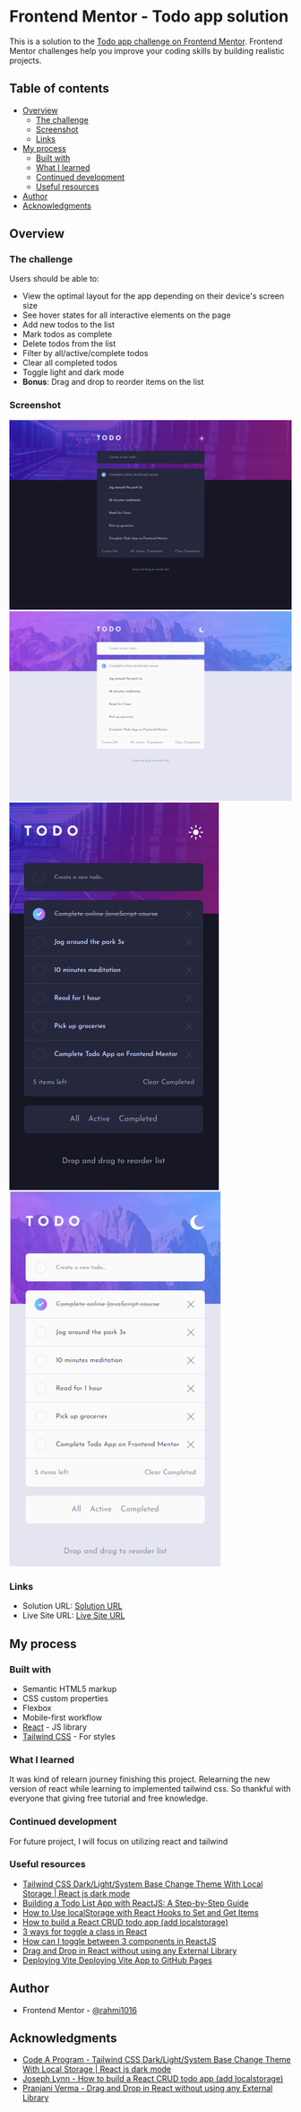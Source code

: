 # Frontend Mentor - Todo app solution

This is a solution to the [Todo app challenge on Frontend Mentor](https://www.frontendmentor.io/challenges/todo-app-Su1_KokOW). Frontend Mentor challenges help you improve your coding skills by building realistic projects.

## Table of contents

- [Overview](#overview)
  - [The challenge](#the-challenge)
  - [Screenshot](#screenshot)
  - [Links](#links)
- [My process](#my-process)
  - [Built with](#built-with)
  - [What I learned](#what-i-learned)
  - [Continued development](#continued-development)
  - [Useful resources](#useful-resources)
- [Author](#author)
- [Acknowledgments](#acknowledgments)

## Overview

### The challenge

Users should be able to:

- View the optimal layout for the app depending on their device's screen size
- See hover states for all interactive elements on the page
- Add new todos to the list
- Mark todos as complete
- Delete todos from the list
- Filter by all/active/complete todos
- Clear all completed todos
- Toggle light and dark mode
- **Bonus**: Drag and drop to reorder items on the list

### Screenshot

![Desktop Dark](./design/Desktop%20Dark.png)
![Desktop Light](./design/Desktop%20Light.png)
![Mobile Dark](./design/Mobile%20Dark.png)
![Mobile Light](./design/Mobile%20Light.png)

### Links

- Solution URL: [Solution URL](https://github.com/rahmi1016/try-one)
- Live Site URL: [Live Site URL](https://rahmi1016.github.io/try-one/)

## My process

### Built with

- Semantic HTML5 markup
- CSS custom properties
- Flexbox
- Mobile-first workflow
- [React](https://react.dev/) - JS library
- [Tailwind CSS](https://tailwindcss.com/) - For styles

### What I learned

It was kind of relearn journey finishing this project. Relearning the new version of react while learning to implemented tailwind css. So thankful with everyone that giving free tutorial and free knowledge.

### Continued development

For future project, I will focus on utilizing react and tailwind

### Useful resources

- [Tailwind CSS Dark/Light/System Base Change Theme With Local Storage | React js dark mode](https://www.youtube.com/watch?v=NMTq5HIxMa8&t=427s)
- [Building a Todo List App with ReactJS: A Step-by-Step Guide](medium.com/@worachote/building-a-todo-list-app-with-reactjs-a-step-by-step-guide)
- [How to Use localStorage with React Hooks to Set and Get Items](https://www.freecodecamp.org/news/how-to-use-localstorage-with-react-hooks-to-set-and-get-items/)
- [How to build a React CRUD todo app (add localstorage)](https://dev.to/joelynn/how-to-build-a-react-crud-todo-app-localstorage-4pjh)
- [3 ways for toggle a class in React](https://devdojo.com/krissanawat101/3-ways-for-toggle-a-class-in-react)
- [How can I toggle between 3 components in ReactJS](https://stackoverflow.com/questions/66343243/how-can-i-toggle-between-3-components-in-reactjs)
- [Drag and Drop in React without using any External Library](https://aurigait.com/blog/drag-and-drop-in-react-without-using-any-external-library/)
- [Deploying Vite Deploying Vite App to GitHub Pages](https://medium.com/@aishwaryaparab1/deploying-vite-deploying-vite-app-to-github-pages-166fff40ffd3)

## Author

- Frontend Mentor - [@rahmi1016](https://www.frontendmentor.io/profile/rahmi1016)

## Acknowledgments

- [Code A Program - Tailwind CSS Dark/Light/System Base Change Theme With Local Storage | React js dark mode](https://www.youtube.com/watch?v=NMTq5HIxMa8&t=427s)
- [Joseph Lynn - How to build a React CRUD todo app (add localstorage)](https://dev.to/joelynn/how-to-build-a-react-crud-todo-app-localstorage-4pjh)
- [Pranjani Verma - Drag and Drop in React without using any External Library](https://aurigait.com/blog/drag-and-drop-in-react-without-using-any-external-library/)
